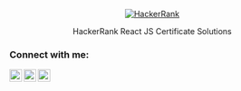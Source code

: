 <p align="center">
  <a href="https://www.hackerrank.com/Ashwin7mak">
    <img alt="HackerRank" src="https://raw.githubusercontent.com/Ashwin7mak/HackerRank/master/hacker-rank-logo.png">
  </a>
</p>
<p align="center">
  HackerRank React JS Certificate Solutions 
</p>



### Connect with me:

[<img align="left" alt="codeSTACKr | Twitter" width="22px" src="https://cdn.jsdelivr.net/npm/simple-icons@v3/icons/twitter.svg" />][twitter]
[<img align="left" alt="codeSTACKr | LinkedIn" width="22px" src="https://cdn.jsdelivr.net/npm/simple-icons@v3/icons/linkedin.svg" />][linkedin]
[<img align="left" alt="codeSTACKr | Instagram" width="22px" src="https://cdn.jsdelivr.net/npm/simple-icons@v3/icons/instagram.svg" />][instagram]

[twitter]: https://twitter.com/_Sahoochinmay
[instagram]: https://www.instagram.com/_sahoochinmay/
[linkedin]: https://www.linkedin.com/in/chinmay-ranjan-sahoo-865b75161/
